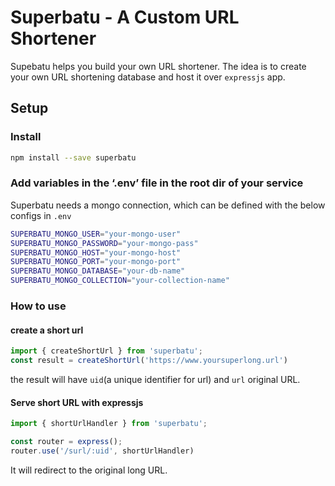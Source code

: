 # Superbatu - A Custom URL Shortener

Supebatu helps you build your own URL shortener. The idea is to create your own URL shortening database and host it over `expressjs` app.

## Setup
### Install
```bash
npm install --save superbatu
```
### Add variables in the ‘.env’ file in the root dir of your service
Superbatu needs a mongo connection, which can be defined with the below configs in `.env`
```bash
SUPERBATU_MONGO_USER="your-mongo-user"
SUPERBATU_MONGO_PASSWORD="your-mongo-pass"
SUPERBATU_MONGO_HOST="your-mongo-host"
SUPERBATU_MONGO_PORT="your-mongo-port"
SUPERBATU_MONGO_DATABASE="your-db-name"
SUPERBATU_MONGO_COLLECTION="your-collection-name"
```

### How to use
#### create a short url
```javascript
import { createShortUrl } from 'superbatu';
const result = createShortUrl('https://www.yoursuperlong.url')
```
 the result will have `uid`(a unique identifier for url)  and `url` original URL.

#### Serve short URL with expressjs
```javascript
import { shortUrlHandler } from 'superbatu';

const router = express();
router.use('/surl/:uid', shortUrlHandler)
```
It will redirect to the original long URL.